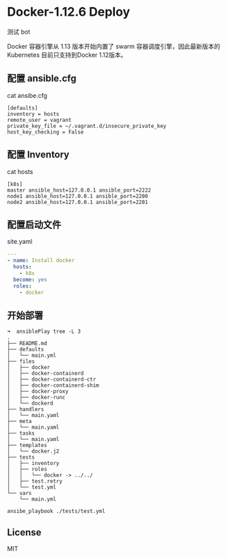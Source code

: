 # Docker-1.12.6 Deploy

测试 bot

Docker 容器引擎从 1.13 版本开始内置了 swarm 容器调度引擎，因此最新版本的 Kubernetes 目前只支持到Docker 1.12版本。

## 配置 ansible.cfg

cat ansibe.cfg

```
[defaults]
inventory = hosts
remote_user = vagrant
private_key_file = ~/.vagrant.d/insecure_private_key
host_key_checking = False
```

## 配置 Inventory

cat hosts

```
[k8s]
master ansible_host=127.0.0.1 ansible_port=2222
node1 ansible_host=127.0.0.1 ansible_port=2200
node2 ansible_host=127.0.0.1 ansible_port=2201
```

## 配置启动文件

site.yaml

```yaml
---
- name: Install docker
  hosts:
    - k8s
  become: yes
  roles:
    - docker

```

## 开始部署

```
➜  ansiblePlay tree -L 3
.
├── README.md
├── defaults
│   └── main.yml
├── files
│   ├── docker
│   ├── docker-containerd
│   ├── docker-containerd-ctr
│   ├── docker-containerd-shim
│   ├── docker-proxy
│   ├── docker-runc
│   └── dockerd
├── handlers
│   └── main.yaml
├── meta
│   └── main.yaml
├── tasks
│   └── main.yaml
├── templates
│   └── docker.j2
├── tests
│   ├── inventory
│   ├── roles
│   │   └── docker -> ../../
│   ├── test.retry
│   └── test.yml
└── vars
    └── main.yml
```

```
ansibe_playbook ./tests/test.yml
```

## License

MIT
